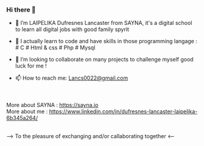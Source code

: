 ### Hi there 👋


- 🔭 I’m LAIPELIKA Dufresnes Lancaster from SAYNA, it's a digital school to learn all digital jobs with good family spyrit 
- 🌱 I actually learn to code and have skills in those programming langage :
        # C
        # Html & css
        # Php
        # Mysql

- 👯 I’m looking to collaborate on many projects to challenge myself good luck for me !
- 📫 How to reach me: Lancs0022@gmail.com

<br><br>
More about SAYNA : https://sayna.io <br>
More about me : https://www.linkedin.com/in/dufresnes-lancaster-laipelika-6b345a264/
<br><br>
 
--> To the pleasure of exchanging and/or callaborating together <--
